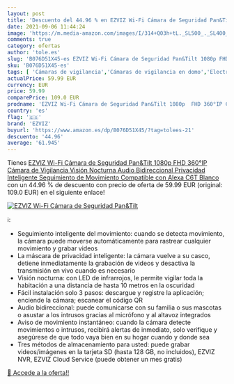 ```yaml
---
layout: post
title: 'Descuento del 44.96 % en EZVIZ Wi-Fi Cámara de Seguridad Pan&Tilt'
date: 2021-09-06 11:44:24
image: 'https://m.media-amazon.com/images/I/314+Q03h+tL._SL500_._SL400_.jpg'
comments: true
category: ofertas
author: 'tole.es'
slug: 'B076D51X45-es EZVIZ Wi-Fi Cámara de Seguridad Pan&Tilt 1080p FHD 360°IP...'
sku: 'B076D51X45-es'
tags: [ 'Cámaras de vigilancia','Cámaras de vigilancia en domo','Electrónica','Fotografía y videocámaras','alexa','ezviz', ]
actualPrice: 59.99 EUR
currency: EUR
price: 59.99
comparePrice: 109.0 EUR
prodname: 'EZVIZ Wi-Fi Cámara de Seguridad Pan&Tilt 1080p  FHD 360°IP Cámara de Vigilancia Visión Nocturna  Audio Bidireccional  Privacidad Inteligente  Seguimiento de Movimiento  Compatible con Alexa C6T Blanco'
country: 'es'
flag: '🇪🇸'
brand: 'EZVIZ'
buyurl: 'https://www.amazon.es/dp/B076D51X45/?tag=tolees-21'
descuento: '44.96'
average: '61.945'
---
```


Tienes [EZVIZ Wi-Fi Cámara de Seguridad Pan&Tilt 1080p  FHD 360°IP Cámara de Vigilancia Visión Nocturna  Audio Bidireccional  Privacidad Inteligente  Seguimiento de Movimiento  Compatible con Alexa C6T Blanco](https://www.amazon.es/dp/B076D51X45/?tag=tolees-21) con un 44.96 % de descuento con precio de oferta de 59.99 EUR (original: 109.0 EUR) en el siguiente enlace!

[![EZVIZ Wi-Fi Cámara de Seguridad Pan&Tilt](https://m.media-amazon.com/images/I/314+Q03h+tL._SL500_._SL400_.jpg)](https://www.amazon.es/dp/B076D51X45/?tag=tolees-21)

ℹ️:

- Seguimiento inteligente del movimiento: cuando se detecta movimiento, la cámara puede moverse automáticamente para rastrear cualquier movimiento y grabar videos
- La máscara de privacidad inteligente: la cámara vuelve a su casco, detiene inmediatamente la grabación de videos y desactiva la transmisión en vivo cuando es necesario
- Visión nocturna: con LED de infrarrojos, le permite vigilar toda la habitación a una distancia de hasta 10 metros en la oscuridad
- Fácil instalación solo 3 pasos: descargue y registre la aplicación; enciende la cámara; escanear el código QR
- Audio bidireccional: puede comunicarse con su familia o sus mascotas o asustar a los intrusos gracias al micrófono y al altavoz integrados
- Aviso de movimiento instantáneo: cuando la cámara detecte movimientos o intrusos, recibirá alertas de inmediato, solo verifique y asegúrese de que todo vaya bien en su hogar cuando y donde sea
- Tres métodos de almacenamiento para usted: puede grabar videos/imágenes en la tarjeta SD (hasta 128 GB, no incluidos), EZVIZ NVR, EZVIZ Cloud Service (puede obtener un mes gratis)

[🛒 Accede a la oferta!!](https://www.amazon.es/dp/B076D51X45/?tag=tolees-21)
